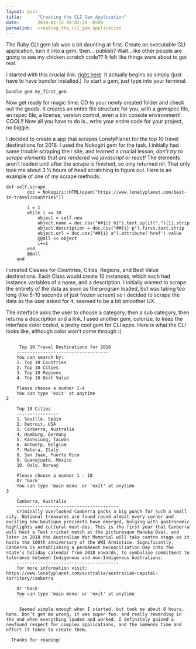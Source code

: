 ```yaml
---
layout: post
title:      "Creating the CLI Gem Application"
date:       2018-02-15 09:02:29 -0500
permalink:  creating_the_cli_gem_application
---
```



The Ruby CLI gem lab was a bit daunting at first. Create an executable CLI application, turn it into a gem, then... publish? Wait...like other people are going to see my chicken scratch code?? It felt like things were about to get real. 

I started with this crucial link: <a href="http://bundler.io/v1.12/guides/creating_gem.html">right here</a>. It actually begins so simply (just have to have bundler installed.) To start a gem, just type into your terminal: 

```
bundle gem my_first_gem
```

Now get ready for magic time. CD to your newly created folder and check out the goods. It creates an entire file structure for you, with a gemspec file, an rspec file, a license, version control, even a bin console environment! COOL!! Now all you have to do is...write your entire code for your project, no biggie.

I decided to create a app that scrapes LonelyPlanet for the top 10 travel destinations for 2018. I used the Nokogiri gem for the task. I initially had some trouble scraping their site, and learned a crucial lesson, *don’t try to scrape elements that are rendered via javascript or react!* The elements aren’t loaded until after the scrape is finished, so only returned nil. That only took me about 3 ½ hours of head scratching to figure out. Here is an example of one of my scrape methods:

```
def self.scrape
		doc = Nokogiri::HTML(open("https://www.lonelyplanet.com/best-in-travel/countries"))
		
		i = 1
		while i <= 10
			object = self.new
			object.name = doc.css("##{i} h1").text.split(".")[1].strip
			object.description = doc.css("##{i} p").first.text.strip
			object.url = doc.css("##{i} a").attribute('href').value
			@@all << object
			i+=1
		end
		@@all
	end
```

I created Classes for Countries, Cities, Regions, and Best Value destinations. Each Class would create 10 instances, which each had instance variables of a name, and a description. I initially wanted to scrape the entirety of the data as soon as the program loaded, but was taking too long (like 5-10 seconds of just frozen screen) so I decided to scrape the data as the user asked for it, seemed to be a bit smoother UX.

   The interface asks the user to choose a category, then a sub category, then returns a description and a link. I used another gem, colorize, to keep the interface color coded, a pretty cool gem for CLI apps. Here is what the CLI looks like, although color won't come through :(
	 
```

	 Top 10 Travel Destinations for 2018
	-----------------------------------
	You can search by:
	1. Top 10 Countries
	2. Top 10 Cities
	3. Top 10 Regions
	4. Top 10 Best Value

	Please choose a number 1-4
	You can type 'exit' at anytime
2

	Top 10 Cities
	----------------
	1. Seville, Spain
	2. Detroit, USA
	3. Canberra, Australia
	4. Hamburg, Germany
	5. Kaohsiung, Taiwan
	6. Antwerp, Belgium
	7. Matera, Italy
	8. San Juan, Puerto Rico
	9. Guanajuato, Mexico
	10. Oslo, Norway

	Please choose a number 1 - 10
	Or 'back'
	You can type 'main menu' or 'exit' at anytime
3

	Canberra, Australia
	---------------------------------------
	Criminally overlooked Canberra packs a big punch for such a small city. National treasures are found round almost every corner and exciting new boutique precincts have emerged, bulging with gastronomic highlights and cultural must-dos. This is the first year that Canberra will host a Test cricket match at the picturesque Manuka Oval, and later in 2018 the Australian War Memorial will take centre stage as it hosts the 100th anniversary of the WWI Armistice. Significantly, Canberra is establishing a permanent Reconciliation Day into the state’s holiday calendar from 2018 onwards, to symbolise commitment to tolerance between Indigenous and non-Indigenous Australians.
	---------------------------------------
	for more information visit: https://www.lonelyplanet.com/australia/australian-capital-territory/canberra

	Or 'back'
	You can type 'main menu' or 'exit' at anytime
	```

	 Seemed simple enough when I started, but took me about 8 hours, haha. Don’t get me wrong, it was super fun. and really rewarding in the end when everything loaded and worked. I definitely gained a newfound respect for complex applications, and the immense time and effort it takes to create them. 

  Thanks for reading!



